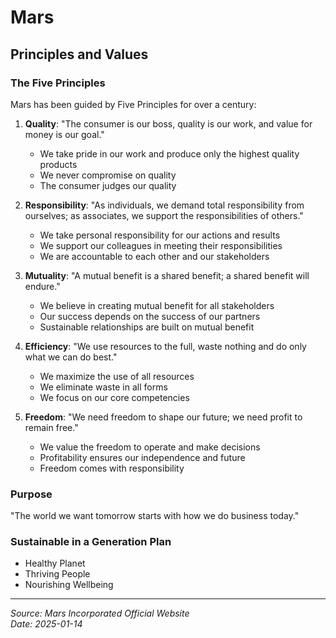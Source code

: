 # Mars

## Principles and Values

### The Five Principles
Mars has been guided by Five Principles for over a century:

1. **Quality**: "The consumer is our boss, quality is our work, and value for money is our goal."
   - We take pride in our work and produce only the highest quality products
   - We never compromise on quality
   - The consumer judges our quality

2. **Responsibility**: "As individuals, we demand total responsibility from ourselves; as associates, we support the responsibilities of others."
   - We take personal responsibility for our actions and results
   - We support our colleagues in meeting their responsibilities
   - We are accountable to each other and our stakeholders

3. **Mutuality**: "A mutual benefit is a shared benefit; a shared benefit will endure."
   - We believe in creating mutual benefit for all stakeholders
   - Our success depends on the success of our partners
   - Sustainable relationships are built on mutual benefit

4. **Efficiency**: "We use resources to the full, waste nothing and do only what we can do best."
   - We maximize the use of all resources
   - We eliminate waste in all forms
   - We focus on our core competencies

5. **Freedom**: "We need freedom to shape our future; we need profit to remain free."
   - We value the freedom to operate and make decisions
   - Profitability ensures our independence and future
   - Freedom comes with responsibility

### Purpose
"The world we want tomorrow starts with how we do business today."

### Sustainable in a Generation Plan
- Healthy Planet
- Thriving People
- Nourishing Wellbeing

---
*Source: Mars Incorporated Official Website*  
*Date: 2025-01-14*